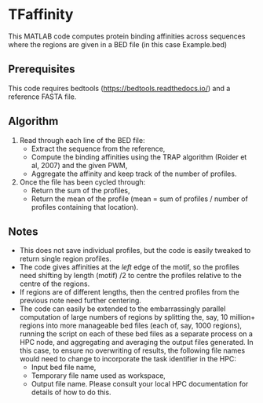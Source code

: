 # TFaffinity

This MATLAB code computes protein binding affinities across sequences where the regions are given in a BED file (in this case Example.bed)

## Prerequisites

This code requires bedtools (https://bedtools.readthedocs.io/) and a reference FASTA file.

## Algorithm

1. Read through each line of the BED file:
    - Extract the sequence from the reference,
    - Compute the binding affinities using the TRAP algorithm (Roider et al, 2007) and the given PWM,
    - Aggregate the affinity and keep track of the number of profiles.
2. Once the file has been cycled through:
    - Return the sum of the profiles,
    - Return the mean of the profile (mean = sum of profiles / number of profiles containing that location).
  
##  Notes

- This does not save individual profiles, but the code is easily tweaked to return single region profiles.
- The code gives affinities at the *left* edge of the motif, so the profiles need shifting by length (motif) /2 to centre the profiles relative to the centre of the regions.
- If regions are of different lengths, then the centred profiles from the previous note need further centering.
- The code can easily be extended to the embarrassingly parallel computation of large numbers of regions by splitting the, say, 10 million+ regions into more manageable bed files (each of, say, 1000 regions), running the script on each of these bed files as a separate process on a HPC node, and aggregating and averaging the output files generated. In this case, to ensure no overwriting of results, the following file names would need to change to incorporate the task identifier in the HPC:
    - Input bed file name,
    - Temporary file name used as workspace,
    - Output file name.
Please consult your local HPC documentation for details of how to do this.
